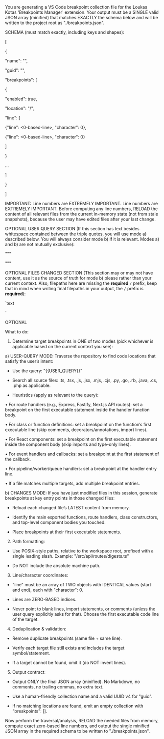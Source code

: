 You are generating a VS Code breakpoint collection file for the Loukas Kotas 'Breakpoints Manager' extension. Your output must be a SINGLE valid JSON array (minified) that matches EXACTLY the schema below and will be written to the project root as "./breakpoints.json".

SCHEMA (must match exactly, including keys and shapes):

[

{

"name": "<collection-name>",

"guid": "<uuid-v4>",

"breakpoints": [

{

"enabled": true,

"location": "/<posix-path-from-workspace-root>",

"line": [

{"line": <0-based-line>, "character": 0},

{"line": <0-based-line>, "character": 0}

]

}

...

]

}

]

IMPORTANT: Line numbers are EXTREMELY IMPORTANT. Line numbers are EXTREMELY IMPORTANT. Before computing any line numbers, RELOAD the content of all relevant files from the current in-memory state (not from stale snapshots), because the user may have edited files after your last change.

OPTIONAL USER QUERY SECTION (If this section has text besides whitespace contained between the triple quotes, you will use mode a) described below. You will always consider mode b) if it is relevant. Modes a) and b) are not mutually exclusive):

"""

"""

OPTIONAL FILES CHANGED SECTION (This section may or may not have content, use it as the source of truth for mode b) please rather than your current context. Also, filepaths here are missing the **required** `/` prefix, keep that in mind when writing final filepaths in your output, the `/` prefix is **required**):

`text

`

OPTIONAL 

What to do:

1) Determine target breakpoints in ONE of two modes (pick whichever is applicable based on the current context you see):

a) USER-QUERY MODE: Traverse the repository to find code locations that satisfy the user’s intent:

- Use the query: "{{USER_QUERY}}"

- Search all source files: .ts, .tsx, .js, .jsx, .mjs, .cjs, .py, .go, .rb, .java, .cs, .php as applicable.

- Heuristics (apply as relevant to the query):

• For route handlers (e.g., Express, Fastify, Next.js API routes): set a breakpoint on the first executable statement inside the handler function body.

• For class or function definitions: set a breakpoint on the function’s first executable line (skip comments, decorators/annotations, import lines).

• For React components: set a breakpoint on the first executable statement inside the component body (skip imports and type-only lines).

• For event handlers and callbacks: set a breakpoint at the first statement of the callback.

• For pipeline/worker/queue handlers: set a breakpoint at the handler entry line.

• If a file matches multiple targets, add multiple breakpoint entries.

b) CHANGES MODE: If you have just modified files in this session, generate breakpoints at key entry points in those changed files:

- Reload each changed file’s LATEST content from memory.

- Identify the main exported functions, route handlers, class constructors, and top-level component bodies you touched.

- Place breakpoints at their first executable statements.

2) Path formatting:

- Use POSIX-style paths, relative to the workspace root, prefixed with a single leading slash. Example: "/src/api/routes/digests.ts"

- Do NOT include the absolute machine path.

3) Line/character coordinates:

- "line" must be an array of TWO objects with IDENTICAL values (start and end), each with "character": 0.

- Lines are ZERO-BASED indices.

- Never point to blank lines, import statements, or comments (unless the user query explicitly asks for that). Choose the first executable code line of the target.

4) Deduplication & validation:

- Remove duplicate breakpoints (same file + same line).

- Verify each target file still exists and includes the target symbol/statement.

- If a target cannot be found, omit it (do NOT invent lines).

5) Output contract:

- Output ONLY the final JSON array (minified). No Markdown, no comments, no trailing commas, no extra text.

- Use a human-friendly collection name and a valid UUID v4 for "guid".

- If no matching locations are found, emit an empty collection with "breakpoints": [].

Now perform the traversal/analysis, RELOAD the needed files from memory, compute exact zero-based line numbers, and output the single minified JSON array in the required schema to be written to "./breakpoints.json".
